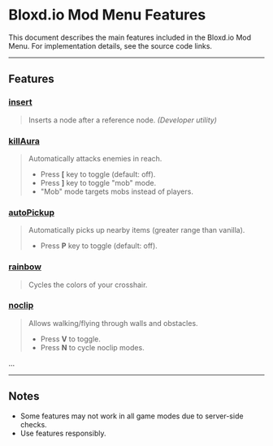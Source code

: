 # Bloxd.io Mod Menu Features

This document describes the main features included in the Bloxd.io Mod Menu. For implementation details, see the source code links.

---

## Features

### [insert](https://github.com/Fallencell/bloxdio-modmenu/blob/main/bloxdio_mod_menu.user.js#L374-L382)
> Inserts a node after a reference node. *(Developer utility)*

### [killAura](https://github.com/Fallencell/bloxdio-modmenu/blob/main/bloxdio_mod_menu.user.js#L384-L443)
> Automatically attacks enemies in reach.
> - Press **[** key to toggle (default: off).
> - Press **]** key to toggle "mob" mode.
> - "Mob" mode targets mobs instead of players.

### [autoPickup](https://github.com/Fallencell/bloxdio-modmenu/blob/main/bloxdio_mod_menu.user.js#L445-L482)
> Automatically picks up nearby items (greater range than vanilla).
> - Press **P** key to toggle (default: off).

### [rainbow](https://github.com/Fallencell/bloxdio-modmenu/blob/main/bloxdio_mod_menu.user.js#L484-L494)
> Cycles the colors of your crosshair.

### [noclip](https://github.com/Fallencell/bloxdio-modmenu/blob/main/bloxdio_mod_menu.user.js#L496-L532)
> Allows walking/flying through walls and obstacles.
> - Press **V** to toggle.
> - Press **N** to cycle noclip modes.

...

---

## Notes

- Some features may not work in all game modes due to server-side checks.
- Use features responsibly.
